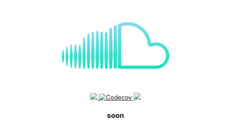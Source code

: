 <div align="center">
  <p>
    <a target="_blank" href="https://github.com/cloudr-app/opensoundcloud">
      <img src="https://raw.githubusercontent.com/cloudr-app/opensoundcloud/master/assets/opensoundcloud.svg" />
    </a>
  </p>
</div>

<p align="center">
  <a target="_blank" href="https://npmjs.org/package/opensoundcloud" alt="version">
    <img src="https://img.shields.io/npm/v/opensoundcloud.svg?style=for-the-badge">
  </a>
  <a target="_blank" href="https://codecov.io/gh/cloudr-app/opensoundcloud" alt="downloads">
    <img alt="Codecov" src="https://img.shields.io/codecov/c/gh/cloudr-app/opensoundcloud?style=for-the-badge">
  </a>
  <a target="_blank" href="https://npmjs.org/package/opensoundcloud" alt="downloads">
    <img src="https://img.shields.io/npm/dw/opensoundcloud.svg?style=for-the-badge">
  </a>
</p>

<div align="center">
  <h3>soon</h3>
</div>
